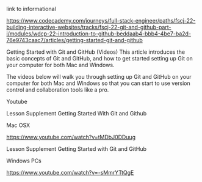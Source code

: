 link to informational

https://www.codecademy.com/journeys/full-stack-engineer/paths/fscj-22-building-interactive-websites/tracks/fscj-22-git-and-github-part-i/modules/wdcp-22-introduction-to-github-beddaab4-bbb4-4be7-ba2d-76e9743caac7/articles/getting-started-git-and-github



Getting Started with Git and GitHub (Videos)
This article introduces the basic concepts of Git and GitHub, and how to get started setting up Git on your computer for both Mac and Windows.

The videos below will walk you through setting up Git and GitHub on your computer for both Mac and Windows so that you can start to use version control and collaboration tools like a pro.


Youtube

Lesson Supplement Getting Started With Git and Github

Mac OSX


https://www.youtube.com/watch?v=tMDbJ0DDuug


Lesson Supplement Getting Started with Git and GitHub

Windows PCs

https://www.youtube.com/watch?v=-sMmrYTtQgE

